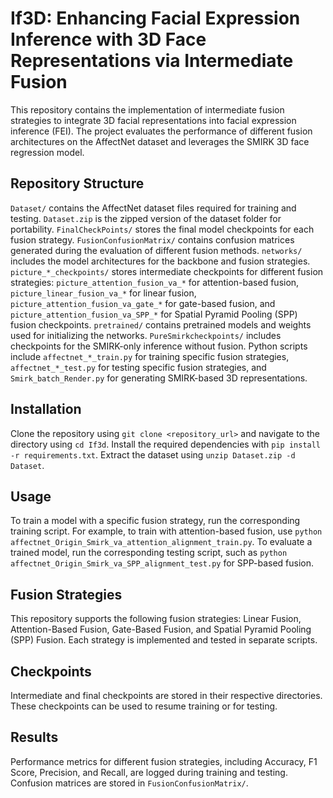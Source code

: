 # If3D: Enhancing Facial Expression Inference with 3D Face Representations via Intermediate Fusion

This repository contains the implementation of intermediate fusion strategies to integrate 3D facial representations into facial expression inference (FEI). The project evaluates the performance of different fusion architectures on the AffectNet dataset and leverages the SMIRK 3D face regression model.

## Repository Structure

`Dataset/` contains the AffectNet dataset files required for training and testing. `Dataset.zip` is the zipped version of the dataset folder for portability. `FinalCheckPoints/` stores the final model checkpoints for each fusion strategy. `FusionConfusionMatrix/` contains confusion matrices generated during the evaluation of different fusion methods. `networks/` includes the model architectures for the backbone and fusion strategies. `picture_*_checkpoints/` stores intermediate checkpoints for different fusion strategies: `picture_attention_fusion_va_*` for attention-based fusion, `picture_linear_fusion_va_*` for linear fusion, `picture_attention_fusion_va_gate_*` for gate-based fusion, and `picture_attention_fusion_va_SPP_*` for Spatial Pyramid Pooling (SPP) fusion checkpoints. `pretrained/` contains pretrained models and weights used for initializing the networks. `PureSmirkcheckpoints/` includes checkpoints for the SMIRK-only inference without fusion. Python scripts include `affectnet_*_train.py` for training specific fusion strategies, `affectnet_*_test.py` for testing specific fusion strategies, and `Smirk_batch_Render.py` for generating SMIRK-based 3D representations.

## Installation

Clone the repository using `git clone <repository_url>` and navigate to the directory using `cd If3d`. Install the required dependencies with `pip install -r requirements.txt`. Extract the dataset using `unzip Dataset.zip -d Dataset`.

## Usage

To train a model with a specific fusion strategy, run the corresponding training script. For example, to train with attention-based fusion, use `python affectnet_Origin_Smirk_va_attention_alignment_train.py`. To evaluate a trained model, run the corresponding testing script, such as `python affectnet_Origin_Smirk_va_SPP_alignment_test.py` for SPP-based fusion.

## Fusion Strategies

This repository supports the following fusion strategies: Linear Fusion, Attention-Based Fusion, Gate-Based Fusion, and Spatial Pyramid Pooling (SPP) Fusion. Each strategy is implemented and tested in separate scripts.

## Checkpoints

Intermediate and final checkpoints are stored in their respective directories. These checkpoints can be used to resume training or for testing.

## Results

Performance metrics for different fusion strategies, including Accuracy, F1 Score, Precision, and Recall, are logged during training and testing. Confusion matrices are stored in `FusionConfusionMatrix/`.

